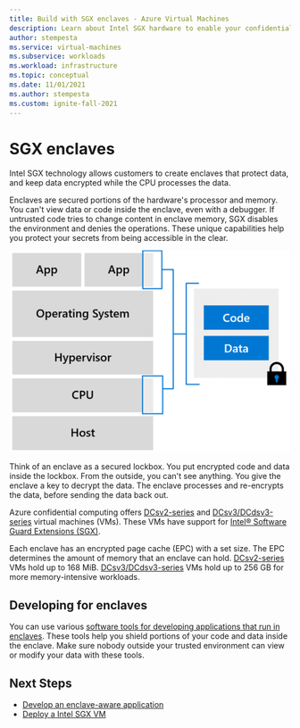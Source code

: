 ```yaml
---
title: Build with SGX enclaves - Azure Virtual Machines
description: Learn about Intel SGX hardware to enable your confidential computing workloads.
author: stempesta
ms.service: virtual-machines
ms.subservice: workloads
ms.workload: infrastructure
ms.topic: conceptual
ms.date: 11/01/2021
ms.author: stempesta
ms.custom: ignite-fall-2021
---
```


# SGX enclaves 

Intel SGX technology allows customers to create enclaves that protect data, and keep data encrypted while the CPU processes the data. 

Enclaves are secured portions of the hardware's processor and memory. You can't view data or code inside the enclave, even with a debugger. If untrusted code tries to change content in enclave memory, SGX disables the environment and denies the operations. These unique capabilities help you protect your secrets from being accessible in the clear.  

![Diagram of the VM model, showing data secured in the enclaves.](media/overview/hardware-backed-enclave.png)

Think of an enclave as a secured lockbox. You put encrypted code and data inside the lockbox. From the outside, you can't see anything. You give the enclave a key to decrypt the data. The enclave processes and re-encrypts the data, before sending the data back out.


Azure confidential computing offers [DCsv2-series](../virtual-machines/dcv2-series.md) and [DCsv3/DCdsv3-series](../virtual-machines/dcv3-series.md) virtual machines (VMs). These VMs have support for [Intel® Software Guard Extensions (SGX)](https://intel.com/sgx). 

Each enclave has an encrypted page cache (EPC) with a set size. The EPC determines the amount of memory that an enclave can hold. [DCsv2-series](../virtual-machines/dcv2-series.md) VMs hold up to 168 MiB. [DCsv3/DCdsv3-series](../virtual-machines/dcv3-series.md) VMs hold up to 256 GB for more memory-intensive workloads.


## Developing for enclaves

You can use various [software tools for developing applications that run in enclaves](application-development.md). These tools help you shield portions of your code and data inside the enclave. Make sure nobody outside your trusted environment can view or modify your data with these tools.

## Next Steps
- [Develop an enclave-aware application](application-development.md)
- [Deploy a Intel SGX VM](quick-create-portal.md)